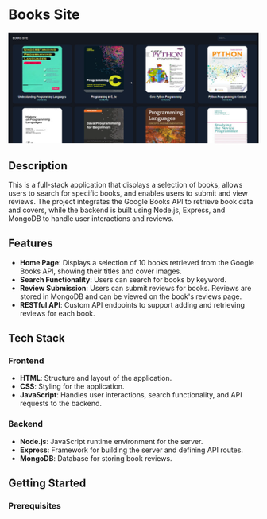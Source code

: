 # Books Site
![Books Site](books_site.png)
## Description
This is a full-stack application that displays a selection of books, allows users to search for specific books, and enables users to submit and view reviews. The project integrates the Google Books API to retrieve book data and covers, while the backend is built using Node.js, Express, and MongoDB to handle user interactions and reviews.
## Features
- **Home Page**: Displays a selection of 10 books retrieved from the Google Books API, showing their titles and cover images.
- **Search Functionality**: Users can search for books by keyword.
- **Review Submission**: Users can submit reviews for books. Reviews are stored in MongoDB and can be viewed on the book's reviews page.
- **RESTful API**: Custom API endpoints to support adding and retrieving reviews for each book.
## Tech Stack
### Frontend
- **HTML**: Structure and layout of the application.
- **CSS**: Styling for the application.
- **JavaScript**: Handles user interactions, search functionality, and API requests to the backend.
### Backend
- **Node.js**: JavaScript runtime environment for the server.
- **Express**: Framework for building the server and defining API routes.
- **MongoDB**: Database for storing book reviews.
## Getting Started
### Prerequisites

